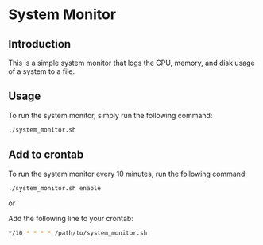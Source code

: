 # System Monitor 

## Introduction
This is a simple system monitor that logs the CPU, memory, and disk usage of a system to a file. 

## Usage

To run the system monitor, simply run the following command:

```bash
./system_monitor.sh
```

## Add to crontab

To run the system monitor every 10 minutes, run the following command:

```bash
./system_monitor.sh enable
```

or

Add the following line to your crontab:

```bash
*/10 * * * * /path/to/system_monitor.sh
```


